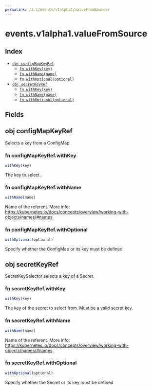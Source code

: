 ```yaml
---
permalink: /3.1/events/v1alpha1/valueFromSource/
---
```


# events.v1alpha1.valueFromSource



## Index

* [`obj configMapKeyRef`](#obj-configmapkeyref)
  * [`fn withKey(key)`](#fn-configmapkeyrefwithkey)
  * [`fn withName(name)`](#fn-configmapkeyrefwithname)
  * [`fn withOptional(optional)`](#fn-configmapkeyrefwithoptional)
* [`obj secretKeyRef`](#obj-secretkeyref)
  * [`fn withKey(key)`](#fn-secretkeyrefwithkey)
  * [`fn withName(name)`](#fn-secretkeyrefwithname)
  * [`fn withOptional(optional)`](#fn-secretkeyrefwithoptional)

## Fields

## obj configMapKeyRef

Selects a key from a ConfigMap.

### fn configMapKeyRef.withKey

```ts
withKey(key)
```

The key to select.

### fn configMapKeyRef.withName

```ts
withName(name)
```

Name of the referent. More info: https://kubernetes.io/docs/concepts/overview/working-with-objects/names/#names

### fn configMapKeyRef.withOptional

```ts
withOptional(optional)
```

Specify whether the ConfigMap or its key must be defined

## obj secretKeyRef

SecretKeySelector selects a key of a Secret.

### fn secretKeyRef.withKey

```ts
withKey(key)
```

The key of the secret to select from.  Must be a valid secret key.

### fn secretKeyRef.withName

```ts
withName(name)
```

Name of the referent. More info: https://kubernetes.io/docs/concepts/overview/working-with-objects/names/#names

### fn secretKeyRef.withOptional

```ts
withOptional(optional)
```

Specify whether the Secret or its key must be defined
